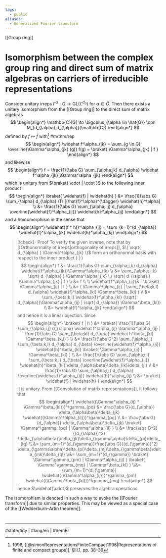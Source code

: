 ```yaml
---
tags:
  - public
aliases:
  - Generalized Fourier transform
---
```

[[Group ring]]
# Isomorphism between the complex group ring and direct sum of matrix algebras on carriers of irreducible representations

Consider unitary irreps $\Gamma^\alpha : G \to \mathrm{GL}(\mathbb{C}^{d_{\alpha}})$ for $\alpha \in \hat{G}$.
Then there exists a unitary isomorphism from the [[Group ring]] to the direct sum of matrix algebras
$$
\begin{align*}
\mathbb{C}[G] \to \bigoplus_{\alpha \in \hat{G}} \opn M_{d_{\alpha},d_{\alpha}}(\mathbb{C})
\end{align*}
$$
defined by $f \mapsto \widehat{f}$ with[^sim] #m/thm/rep
$$
\begin{align*}
\widehat f^\alpha_{jk} = \sum_{g \in G} \overline{\Gamma^\alpha_{jk} (g)} f(g) = \braket{ \Gamma^\alpha_{jk} | f }
\end{align*}
$$
and likewise
$$
\begin{align*}
f = \frac{1}{\abs G} \sum_{\alpha;jk} d_{\alpha} \widehat f^\alpha_{jk} \Gamma^\alpha_{jk}
\end{align*}
$$
which is unitary from $\braket{ \cdot | \cdot }$ to the following inner product
$$
\begin{align*}
\braket{ \widehat{f} | \widehat{h} } &= \frac{1}{\abs G} \sum_{\alpha} d_{\alpha} \Tr [(\hat{f}^\alpha)^{\dagger} \widehat{h}^\alpha]  \\ &= \frac{1}{\abs G} \sum_{\alpha;i,j} d_{\alpha} \overline{\widehat{f}^\alpha_{ij}} \widehat{h}^\alpha_{ij} 
\end{align*}
$$
and a homomorphism in the sense that
$$
\begin{align*}
\widehat{(f * h)}^\alpha_{ij} = \sum_{k=1}^{d_{\alpha}} \widehat{f}^\alpha_{ik} \widehat{h}^\alpha_{kj}
\end{align*}
$$

[^sim]: 1996, [[@simonRepresentationsFiniteCompact1996|Representations of finite and compact groups]], §III.1, pp. 38–39

> [!check]- Proof
> To verify the given inverse, note that by [[Orthonormality of irreps|orthogonality of irreps]], $\{ \sqrt{ d_{\alpha} } \Gamma^\alpha_{jk} \}$ form an orthonormal basis with respect to the inner product $(\cdot|\cdot)$
> $$
> \begin{align*}
> f &= \frac{1}{\abs G} \sum_{\alpha;j,k} d_{\alpha} \widehat{f^\alpha_{jk}}\Gamma^\alpha_{jk} \\
> &= \sum_{\alpha; j,k} \sqrt{ d_{\alpha} } \Gamma^\alpha_{jk} \,( \sqrt{ d_{\alpha} } \Gamma^\alpha_{jk} | f ) \\
> &= f \\ \\
> \widehat{f^\alpha_{ij}}&=  \braket{ \Gamma^\alpha_{ij} | f } \\
> &= ( \Gamma^\alpha_{ij} | \sum_{\beta;k,l} d_{\alpha} \widehat{f}^\alpha_{kl} \Gamma^\beta_{kl} ) \\
> &= \sum_{\beta;k,l} \widehat{f}^\alpha_{kl} (\sqrt{ d_{\alpha}}\Gamma^\alpha_{ij} | \sqrt{ d_{\alpha}} \Gamma^\beta_{kl}) \\
> &= \widehat{f}^\alpha_{jk}
> \end{align*}
> $$
> and hence it is a linear bijection.
> Since
> $$
> \begin{align*}
> \braket{ f | h } &= \braket{ \frac{1}{\abs G} \sum_{\alpha;i,j} d_{\alpha} \widehat f^\alpha_{ij} \Gamma^\alpha_{ij} | \frac{1}{\abs G} \sum_{\beta;kl} d_{\beta} \widehat h^\beta_{kl} \Gamma^\beta_{k,l} } \\
> &= \frac{1}{\abs G^2} \sum_{\alpha;i,j} \sum_{\beta;k,l} d_{\alpha} d_{\beta} \overline{\widehat{f}^\alpha_{ij}} \widehat{h}^\beta_{kl} \braket{ \Gamma^\alpha_{ij} | \Gamma^\beta_{kl} } \\
> &= \frac{1}{\abs G} \sum_{\alpha;i,j} \sum_{\beta;k,l} d_{\beta} \overline{\widehat{f}^\alpha_{ij}} \widehat{h}^\beta_{kl} \delta_{\alpha\beta}\delta_{ik}\delta_{jl} \\
> &= \frac{1}{\abs G} \sum_{\alpha;i,j} d_{\alpha} \overline{\widehat{f}^\alpha_{ij}} \widehat{h}^\alpha_{ij} \\
> &= \braket{ \widehat{f} | \widehat{h} } 
> \end{align*}
> $$
> it is unitary.
> From [[Convolution of matrix representations]], it follows that
> $$
> \begin{align*}
> \widehat{(\Gamma^\alpha_{ij} * \Gamma^\beta_{kl})}^\gamma_{pq} &= \frac{\abs G}{d_{\alpha}} \delta_{\alpha\beta}\delta_{jk} \widehat{(\Gamma^\alpha_{il})}^\gamma_{pq} \\ 
> &= \frac{\abs G}{d_{\alpha}} \delta_{\alpha\beta}\delta_{jk} \braket{ \Gamma^\gamma_{pq} | \Gamma^\alpha_{il} } \\
> &= \frac{\abs G^2}{(d_{\alpha})^2} \delta_{\alpha\beta}\delta_{jk}\delta_{\gamma\alpha}\delta_{pi}\delta_{lq} \\
> &= \sum_{m=1}^{d_{\gamma}}\frac{\abs G}{(d_{\gamma})^2} \delta_{\gamma\alpha}\delta_{pi}\delta_{mj}\delta_{\gamma\beta}\delta_{mk}\delta_{ql}
> \\&= \sum_{m=1}^{d_{\gamma}} \braket{ \Gamma^\gamma_{pm} | \Gamma^\alpha_{ij} } \braket{ \Gamma^\gamma_{mq} | \Gamma^\beta_{kl} } 
> \\&= \sum_{m=1}^{d_{\gamma}} \widehat{(\Gamma^\alpha_{ij})}^\gamma_{pm} \widehat{(\Gamma^\beta_{kl})}^\gamma_{mq}
> \end{align*}
> $$
> hence $\widehat{\cdot}$ preserves the algebra operations.
> <span class="QED"/>

The isomorphism is denoted in such a way to evoke the [[Fourier transform]] due to similar properties.
This may be viewed as a special case of the [[Wedderburn–Artin theorem]].

#
---
#state/tidy | #lang/en | #SemBr
